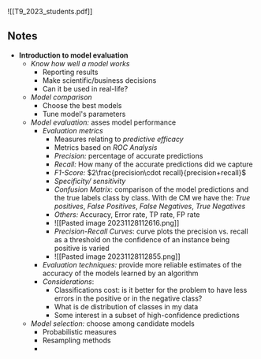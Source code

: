 ![[T9_2023_students.pdf]]

## Notes
* **Introduction to model evaluation**
	* *Know how well a model works*
		* Reporting results
		* Make scientific/business decisions
		* Can it be used in real-life?
	* *Model comparison*
		* Choose the best models
		* Tune model's parameters
	* *Model evaluation:* asses model performance 
		* *Evaluation metrics*
			*  Measures relating to *predictive efficacy*
			* Metrics based on *ROC Analysis*
			* *Precision:* percentage of accurate predictions
			* *Recall:* How many of the accurate predictions did we capture
			* *F1-Score:* $2\frac{precision\cdot recall}{precision+recall}$
			* *Specificity/ sensitivity*
			* *Confusion Matrix*: comparison of the model predictions and the true labels class by class. With de CM we have the: *True positives*, *False Positives*, *False Negatives*, *True Negatives*
			* *Others:* Accuracy, Error rate, TP rate, FP rate
			* ![[Pasted image 20231128112616.png]]
			* *Precision-Recall Curves*: curve plots the precision vs. recall as a threshold on the confidence of an instance being positive is varied
			* ![[Pasted image 20231128112855.png]]
		* *Evaluation techniques:* provide more reliable estimates of the accuracy of the models learned by an algorithm
		* *Considerations*:
			* Classifications cost: is it better for the problem to have less errors in the positive or in the negative class?
			* What is de distribution of classes in my data
			* Some interest in a subset of high-confidence predictions
	* *Model selection:* choose among candidate models
		* Probabilistic measures
		* Resampling methods
		* 